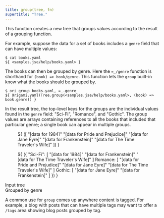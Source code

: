 ```yaml
---
title: group(tree, fn)
supertitle: "Tree."
---
```


This function creates a new tree that groups values according to the result of a grouping function.

For example, suppose the data for a set of books includes a `genre` field that can have multiple values:

```console
$ cat books.yaml
${ <samples.jse/help/books.yaml> }
```

The books can then be grouped by genre. Here the `=_/genre` function is shorthand for `(book) => book/genre`. This function lets the `group` built-in know what the books should be grouped by.

```console
$ ori group books.yaml, =_.genre
${ Origami.yaml(Tree.group(<samples.jse/help/books.yaml>, (book) => book.genre)) }
```

In the result tree, the top-level keys for the groups are the individual values found in the `genre` field: "Sci-Fi", "Romance", and "Gothic". The group values are arrays containing references to all the books that included that particular genre; a single book can appear in multiple groups.

<div class="sideBySide">
  <figure>
    ${ <svg.js>([
      "[data for 1984]"
      "[data for Pride and Prejudice]"
      "[data for Jane Eyre]"
      "[data for Frankenstein]"
      "[data for The Time Traveler's Wife]"
    ]) }
  </figure>
  <figure>
    ${ <svg.js>({
      "Sci-Fi": [
        "[data for 1984]"
        "[data for Frankenstein]"
        "[data for The Time Traveler's Wife]"
      ]
      Romance: [
        "[data for Pride and Prejudice]"
        "[data for Jane Eyre]"
        "[data for The Time Traveler's Wife]"
      ]
      Gothic: [
        "[data for Jane Eyre]"
        "[data for Frankenstein]"
      ]
    }) }
  </figure>
  <figcaption>Input tree</figcaption>
  <figcaption>Grouped by genre</figcaption>
</div>

A common use for `group` comes up anywhere content is tagged. For example, a blog with posts that can have multiple tags may want to offer a `/tags` area showing blog posts grouped by tag.
